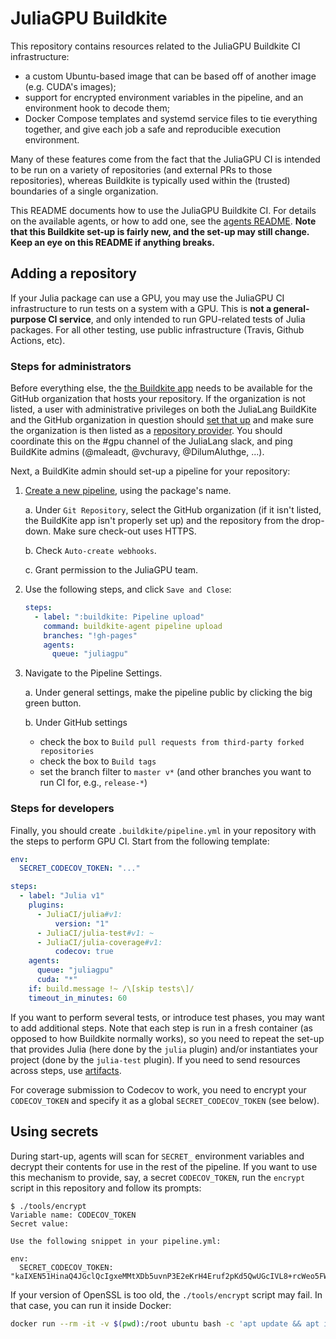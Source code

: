 # JuliaGPU Buildkite

This repository contains resources related to the JuliaGPU Buildkite CI infrastructure:

- a custom Ubuntu-based image that can be based off of another image (e.g.
  CUDA's images);
- support for encrypted environment variables in the pipeline, and an
  environment hook to decode them;
- Docker Compose templates and systemd service files to tie everything together,
  and give each job a safe and reproducible execution environment.

Many of these features come from the fact that the JuliaGPU CI is intended to be
run on a variety of repositories (and external PRs to those repositories),
whereas Buildkite is typically used within the (trusted) boundaries of a single
organization.

This README documents how to use the JuliaGPU Buildkite CI. For details on the available
agents, or how to add one, see the [agents README](agents/README.md). **Note that this
Buildkite set-up is fairly new, and the set-up may still change. Keep an eye on this README
if anything breaks.**


## Adding a repository

If your Julia package can use a GPU, you may use the JuliaGPU CI infrastructure to run tests
on a system with a GPU. This is **not a general-purpose CI service**, and only intended to
run GPU-related tests of Julia packages. For all other testing, use public infrastructure
(Travis, Github Actions, etc).

### Steps for administrators

Before everything else, the [the Buildkite
app](https://github.com/settings/connections/applications/Iv1.112bf4be3e5ecdeb) needs to be
available for the GitHub organization that hosts your repository. If the organization is not
listed, a user with administrative privileges on both the JuliaLang BuildKite and the GitHub
organization in question should [set that
up](https://buildkite.com/organizations/julialang/repository-providers/new) and make sure
the organization is then listed as a [repository
provider](https://buildkite.com/organizations/julialang/repository-providers). You should
coordinate this on the #gpu channel of the JuliaLang slack, and ping BuildKite admins
(@maleadt, @vchuravy, @DilumAluthge, ...).

Next, a BuildKite admin should set-up a pipeline for your repository:

1. [Create a new pipeline](https://buildkite.com/organizations/julialang/pipelines/new),
   using the package's name.

   a. Under `Git Repository`, select the GitHub organization (if it isn't listed, the
   BuildKite app isn't properly set up) and the repository from the drop-down. Make sure
   check-out uses HTTPS.

   b. Check `Auto-create webhooks`.

   c. Grant permission to the JuliaGPU team.

2. Use the following steps, and click `Save and Close`:

   ```yaml
   steps:
     - label: ":buildkite: Pipeline upload"
       command: buildkite-agent pipeline upload
       branches: "!gh-pages"
       agents:
         queue: "juliagpu"
   ```

3. Navigate to the Pipeline Settings.

   a. Under general settings, make the pipeline public by clicking the big green button.

   b. Under GitHub settings
   
      - check the box to `Build pull requests from third-party forked repositories`
      - check the box to `Build tags`
      - set the branch filter to `master v*` (and other branches you want to run CI for,
      e.g., `release-*`)

### Steps for developers

Finally, you should create `.buildkite/pipeline.yml` in your repository with the steps to
perform GPU CI. Start from the following template:

```yaml
env:
  SECRET_CODECOV_TOKEN: "..."

steps:
  - label: "Julia v1"
    plugins:
      - JuliaCI/julia#v1:
          version: "1"
      - JuliaCI/julia-test#v1: ~
      - JuliaCI/julia-coverage#v1:
          codecov: true
    agents:
      queue: "juliagpu"
      cuda: "*"
    if: build.message !~ /\[skip tests\]/
    timeout_in_minutes: 60
```

If you want to perform several tests, or introduce test phases, you may want to add
additional steps. Note that each step is run in a fresh container (as opposed to how
Buildkite normally works), so you need to repeat the set-up that provides Julia (here done
by the `julia` plugin) and/or instantiates your project (done by the `julia-test` plugin).
If you need to send resources across steps, use
[artifacts](https://buildkite.com/docs/pipelines/artifacts).

For coverage submission to Codecov to work, you need to encrypt your `CODECOV_TOKEN` and
specify it as a global `SECRET_CODECOV_TOKEN` (see below).



## Using secrets

During start-up, agents will scan for `SECRET_` environment variables and decrypt their
contents for use in the rest of the pipeline. If you want to use this mechanism to provide,
say, a secret `CODECOV_TOKEN`, run the `encrypt` script in this repository and follow its
prompts:


```
$ ./tools/encrypt
Variable name: CODECOV_TOKEN
Secret value:

Use the following snippet in your pipeline.yml:

env:
  SECRET_CODECOV_TOKEN: "kaIXEN51HinaQ4JGclQcIgxeMMtXDb5uvnP3E2eKrH4Eruf2pKd5QwUGcIVL8+rcWeo5FWj883rNxRQEH3YeCWs6/i7vzs+ORvG51QeCNYQgNqFzPsWRcq5qJYc+JPFbisS7q9nghqWTwr52cnjarD4Xx3ceGorMyS5NvFpCNxMgqHNyGkLvipxcTTJfKZK61bpnbntoIjiIO1XSZKjcxnXFGFnolV9BHCr5v8f7F42n2tUH7X3nDHmTBr1AbO2lFAU9ra/KezHcIf0wg2HcV8LZD0+mj8q/SBPjQZSH7cxwx4Q2eTjT4Sw7xnrBGuySVm8ZPCAV7nRNEHo+VqR+GQ=="
```

If your version of OpenSSL is too old, the `./tools/encrypt` script may fail.
In that case, you can run it inside Docker:
```bash
docker run --rm -it -v $(pwd):/root ubuntu bash -c 'apt update && apt install -y openssl && /root/tools/encrypt'
```
